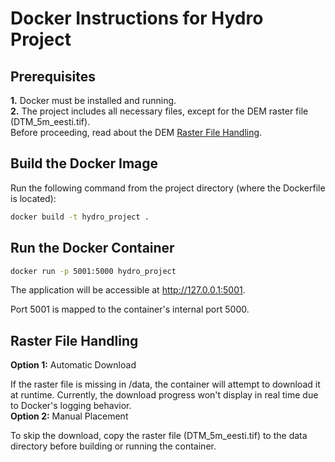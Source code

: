 # Docker Instructions for Hydro Project # 

## Prerequisites ##

__1.__ Docker must be installed and running.\
__2.__ The project includes all necessary files, except for the DEM raster file (DTM_5m_eesti.tif).\
Before proceeding, read about the DEM [Raster File Handling](#raster).


## Build the Docker Image ## 
Run the following command from the project directory (where the Dockerfile is located):
```bash
docker build -t hydro_project .
```

## Run the Docker Container ##
```bash
docker run -p 5001:5000 hydro_project
```
The application will be accessible at http://127.0.0.1:5001.

Port 5001 is mapped to the container's internal port 5000.


## Raster File Handling ##
<a id="raster"></a>

__Option 1:__ Automatic Download

If the raster file is missing in /data, the container will attempt to download it at runtime. Currently, the download progress won't display in real time due to Docker's logging behavior.\
__Option 2:__ Manual Placement

To skip the download, copy the raster file (DTM_5m_eesti.tif) to the data directory before building or running the container.
